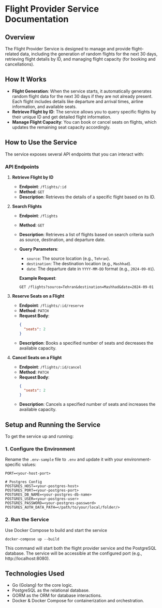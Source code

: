 # Flight Provider Service Documentation

## Overview
The Flight Provider Service is designed to manage and provide flight-related data, including the generation of random flights for the next 30 days, retrieving flight details by ID, and managing flight capacity (for booking and cancellations).

## How It Works
- **Flight Generation**: When the service starts, it automatically generates random flight data for the next 30 days if they are not already present. Each flight includes details like departure and arrival times, airline information, and available seats.
- **Retrieve Flight by ID**: The service allows you to query specific flights by their unique ID and get detailed flight information.
- **Manage Flight Capacity**: You can book or cancel seats on flights, which updates the remaining seat capacity accordingly.

## How to Use the Service
The service exposes several API endpoints that you can interact with:

### API Endpoints
1. **Retrieve Flight by ID**
   - **Endpoint**: `/flights/:id`
   - **Method**: `GET`
   - **Description**: Retrieves the details of a specific flight based on its ID.

2. **Search Flights**
   - **Endpoint**: `/flights`
   - **Method**: `GET`
   - **Description**: Retrieves a list of flights based on search criteria such as source, destination, and departure date.
   - **Query Parameters**:
     - `source`: The source location (e.g., `Tehran`).
     - `destination`: The destination location (e.g., `Mashhad`).
     - `date`: The departure date in `YYYY-MM-DD` format (e.g., `2024-09-01`).

     **Example Request**:
     ```plaintext
     GET /flights?source=Tehran&destination=Mashhad&date=2024-09-01
     ```
     
3. **Reserve Seats on a Flight**
   - **Endpoint**: `/flights/:id/reserve`
   - **Method**: `PATCH`
   - **Request Body**:
     ```json
     {
       "seats": 2
     }
     ```
   - **Description**: Books a specified number of seats and decreases the available capacity.

4. **Cancel Seats on a Flight**
   - **Endpoint**: `/flights/:id/cancel`
   - **Method**: `PATCH`
   - **Request Body**:
     ```json
     {
       "seats": 2
     }
     ```
   - **Description**: Cancels a specified number of seats and increases the available capacity.

## Setup and Running the Service
To get the service up and running:

### 1. Configure the Environment
Rename the `.env-sample` file to `.env` and update it with your environment-specific values:

```plaintext
PORT=<your-host-port>

# Postgres Config
POSTGRES_HOST=<your-postgres-host>
POSTGRES_PORT=<your-postgres-port>
POSTGRES_DB_NAME=<your-postgres-db-name>
POSTGRES_USER=<your-postgres-user>
POSTGRES_PASSWORD=<your-postgres-password>
POSTGRES_AUTH_DATA_PATH=</path/to/your/local/folder/>
```

### 2. Run the Service
Use Docker Compose to build and start the service

```plaintext
docker-compose up --build
```

This command will start both the flight provider service and the PostgreSQL database. The service will be accessible at the configured port (e.g., http://localhost:8080).

## Technologies Used
- Go (Golang) for the core logic.
- PostgreSQL as the relational database.
- GORM as the ORM for database interactions.
- Docker & Docker Compose for containerization and orchestration.
 
